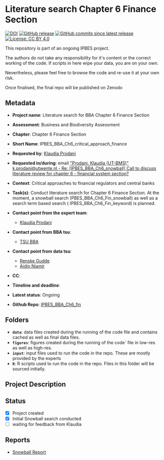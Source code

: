 # Literature search Chapter 6 Finance Section

[![DOI](https://zenodo.org/badge/DOI/9999999999.svg)](https://doi.org/9999999999)
[![GitHub release](https://img.shields.io/github/release/IPBES-Data/IPBES_BBA_Ch6_fin.svg)](https://github.com/IPBES-Data/IPBES_BBA_Ch6_fin/releases/latest)
[![GitHub commits since latest release](https://img.shields.io/github/commits-since/IPBES-Data/IPBES_BBA_Ch6_fin/latest)](https://github.com/IPBES-Data/IPBES_BBA_Ch6_fin/commits/main)
[![License: CC BY 4.0](https://img.shields.io/badge/License-CC%20BY%204.0-lightgrey.svg)](https://creativecommons.org/licenses/by/4.0/)

This repository is part of an ongoing IPBES project.

The authors do not take any responsibility for it's content or the correct working of the code. If scripts in here wipe your data, you are on your own.

Nevertheless, please feel free to browse the code and re-use it at your own risk.

Once finalised, the final repo will be published on Zenodo

## Metadata

- **Project name**: Literature search for BBA Chapter 6 Finance Section
- **Assessment**: Business and Biodiversity Assessment
- **Chapter**: Chapter 6 Finance Section
- **Short Name**: IPBES_BBA_Ch6_critical_approach_finance

- **Requested by**: [Klaudia Prodani](mailto:k.prodani@utwente.nl)
- **Requested in/during**: email ["Prodani, Klaudia (UT-BMS)" <k.prodani@utwente.nl> - Re: [IPBES_BBA_Ch6_snowball] Call to discuss literature review for chapter 6 - financial system section?](message://%3cAM8P195MB11065AEF7154102F2974CD4E90512@AM8P195MB1106.EURP195.PROD.OUTLOOK.COM%3e)

- **Context**: Critical approaches to financial regulators and central banks
- **Task(s)**: Conduct literature search for Chapter 6 Finance Section. At the moment, a
snowball search (PBES_BBA_Ch6_Fin_snowball) as well as a search term based search
( IPBES_BBA_Ch6_Fin_keyword) is planned.
- **Contact point from the expert team**:
  - [Klaudia Prodani](mailto:k.prodani@utwente.nl)
- **Contact point from BBA tsu**:
  - [TSU BBA](mailto:tsu.bizbiodiversity@gmail.com)
- **Contact point from data tsu**:
  - [Renske Gudde](mailto:renske.gudde@senckenberg.de)
  - [Aidin Niamir](mailto:aidin.niamir@senckenberg.de)
- **CC**:
- **Timeline and deadline**:
- **Latest status**: Ongoing

- **Github Repo**: [IPBES_BBA_Ch6_fin](https://github.com/IPBES-Data/IPBES_BBA_Ch6_critical_approach_finance)

## Folders

- **`data`**: data files created during the running of the code file and contains cached as well as final data files.
- **`figures`**: figures created during the running of the code` file in low-res as well as high-res.
- **`input`**: input files used to run the code in the repo. These are mostly provided by the experts
- **`R`**: R scripts used to run the code in the repo. Files in this folder will be sourced initially.

## Project Description

## Status

- [x] Project created
- [x] Initial Snowball search conducted
- [ ] waiting for feedback from Klaudia

## Reports

- [Snowball Report](Report.html)

<!-- - [Keyword Report](IPBES_BBA_Ch6_Fin_keyword.html) -->
